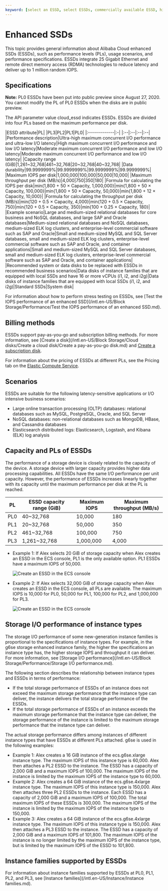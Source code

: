 ```yaml
---
keyword: [select an ESSD, select ESSDs, commercially available ESSD, high-performance database disk]
---
```


# Enhanced SSDs

This topic provides general information about Alibaba Cloud enhanced SSDs \(ESSDs\), such as performance levels \(PLs\), usage scenarios, and performance specifications. ESSDs integrate 25 Gigabit Ethernet and remote direct memory access \(RDMA\) technologies to reduce latency and deliver up to 1 million random IOPS.

## Specifications

**Note:** PL0 ESSDs have been put into public preview since August 27, 2020. You cannot modify the PL of PL0 ESSDs when the disks are in public preview.

The API parameter value cloud\_essd indicates ESSDs. ESSDs are divided into four PLs based on the maximum performance per disk.

|ESSD attribute|PL|
|PL3|PL2|PL1|PL0|
|:-------------|:-|
|:--|:--|:--|:--|
|Performance description|Ultra-high maximum concurrent I/O performance and ultra-low I/O latency|High maximum concurrent I/O performance and low I/O latency|Moderate maximum concurrent I/O performance and low I/O latency|Moderate maximum concurrent I/O performance and low I/O latency|
|Capacity range \(GiB\)|1,261~32,768|461~32,768|20~32,768|40~32,768|
|Data durability|99.9999999%|99.9999999%|99.9999999%|99.9999999%|
|Maximum IOPS per disk|1,000,000|100,000|50,000|10,000|
|Maximum throughput per disk \(MB/s\)|4,000|750|350|180|
|Formula for calculating the IOPS per disk|min\{1,800 + 50 × Capacity, 1,000,000\}|min\{1,800 + 50 × Capacity, 100,000\}|min\{1,800 + 50 × Capacity, 50,000\}|min\{1,800 + 12 × Capacity, 10,000\}|
|Formula for calculating the throughput per disk \(MB/s\)|min\{120 + 0.5 × Capacity, 4,000\}|min\{120 + 0.5 × Capacity, 750\}|min\{120 + 0.5 × Capacity, 350\}|min\{100 + 0.25 × Capacity, 180\}|
|Example scenario|Large and medium-sized relational databases for core business and NoSQL databases, and large SAP and Oracle databases|Medium-sized relational databases and NoSQL databases, medium-sized ELK log clusters, and enterprise-level commercial software such as SAP and Oracle|Small and medium-sized MySQL and SQL Server databases, small and medium-sized ELK log clusters, enterprise-level commercial software such as SAP and Oracle, and container applications|Small and medium-sized MySQL and SQL Server databases, small and medium-sized ELK log clusters, enterprise-level commercial software such as SAP and Oracle, and container applications|
|Recommended system or data disks to be replaced with ESSDs in recommended business scenarios|Data disks of instance families that are equipped with local SSDs and have 16 or more vCPUs \(i1, i2, and i2g\)|Data disks of instance families that are equipped with local SSDs \(i1, i2, and i2g\)|Standard SSDs|System disk|

For information about how to perform stress testing on ESSDs, see [Test the IOPS performance of an enhanced SSD](/intl.en-US/Block Storage/Performance/Test the IOPS performance of an enhanced SSD.md).

## Billing methods

ESSDs support pay-as-you-go and subscription billing methods. For more information, see [Create a disk](/intl.en-US/Block Storage/Cloud disks/Create a cloud disk/Create a pay-as-you-go disk.md) and [Create a subscription disk]().

For information about the pricing of ESSDs at different PLs, see the Pricing tab on the [Elastic Compute Service](https://www.alibabacloud.com/product/ecs#pricing).

## Scenarios

ESSDs are suitable for the following latency-sensitive applications or I/O intensive business scenarios:

-   Large online transaction processing \(OLTP\) databases: relational databases such as MySQL, PostgreSQL, Oracle, and SQL Server
-   NoSQL databases: non-relational databases such as MongoDB, HBase, and Cassandra databases
-   Elasticsearch distributed logs: Elasticsearch, Logstash, and Kibana \(ELK\) log analysis

## Capacity and PLs of ESSDs

The performance of a storage device is closely related to the capacity of the device. A storage device with larger capacity provides higher data processing capabilities. All ESSDs have the same I/O performance per unit capacity. However, the performance of ESSDs increases linearly together with its capacity until the maximum performance per disk at the PL is reached.

|PL|ESSD capacity range \(GiB\)|Maximum IOPS|Maximum throughput \(MB/s\)|
|--|---------------------------|------------|---------------------------|
|PL0|40~32,768|10,000|180|
|PL1|20~32,768|50,000|350|
|PL2|461~32,768|100,000|750|
|PL3|1,261~32,768|1,000,000|4,000|

-   Example 1: If Alex selects 20 GiB of storage capacity when Alex creates an ESSD in the ECS console, PL1 is the only available option. PL1 ESSDs have a maximum IOPS of 50,000.

    ![Create an ESSD in the ECS console](https://static-aliyun-doc.oss-accelerate.aliyuncs.com/assets/img/en-US/1672909951/p49959.png)

-   Example 2: If Alex selects 32,000 GiB of storage capacity when Alex creates an ESSD in the ECS console, all PLs are available. The maximum IOPS is 10,000 for PL0, 50,000 for PL1, 100,000 for PL2, and 1,000,000 for PL3.

    ![Create an ESSD in the ECS console](https://static-aliyun-doc.oss-accelerate.aliyuncs.com/assets/img/en-US/1672909951/p129355.png)


## Storage I/O performance of instance types

The storage I/O performance of some new-generation instance families is proportional to the specifications of instance types. For example, in the g6se storage enhanced instance family, the higher the specifications an instance type has, the higher storage IOPS and throughput it can deliver. For more information, see [Storage I/O performance](/intl.en-US/Block Storage/Performance/Storage I/O performance.md).

The following section describes the relationship between instance types and ESSDs in terms of performance:

-   If the total storage performance of ESSDs of an instance does not exceed the maximum storage performance that the instance type can deliver, the instance delivers the total storage performance of the ESSDs.
-   If the total storage performance of ESSDs of an instance exceeds the maximum storage performance that the instance type can deliver, the storage performance of the instance is limited to the maximum storage performance that the instance type can deliver.

The actual storage performance differs among instances of different instance types that have ESSDs at different PLs attached. g6se is used in the following examples:

-   Example 1: Alex creates a 16 GiB instance of the ecs.g6se.xlarge instance type. The maximum IOPS of this instance type is 60,000. Alex then attaches a PL2 ESSD to the instance. The ESSD has a capacity of 2,000 GiB and a maximum IOPS of 100,000. The maximum IOPS of the instance is limited by the maximum IOPS of the instance type to 60,000.
-   Example 2: Alex creates a 64 GiB instance of the ecs.g6se.4xlarge instance type. The maximum IOPS of this instance type is 150,000. Alex then attaches three PL2 ESSDs to the instance. Each ESSD has a capacity of 2,000 GiB and a maximum IOPS of 100,000. The total maximum IOPS of these ESSDs is 300,000. The maximum IOPS of the instance is limited by the maximum IOPS of the instance type to 150,000.
-   Example 3: Alex creates a 64 GiB instance of the ecs.g6se.4xlarge instance type. The maximum IOPS of this instance type is 150,000. Alex then attaches a PL3 ESSD to the instance. The ESSD has a capacity of 2,000 GiB and a maximum IOPS of 101,800. The maximum IOPS of the instance is no longer limited by the maximum IOPS of the instance type, but is limited by the maximum IOPS of the ESSD to 101,800.

## Instance families supported by ESSDs

For information about instance families supported by ESSDs at PL0, PL1, PL2, and PL3, see [Instance families](/intl.en-US/Instance/Instance families.md).

